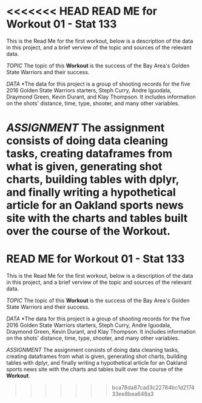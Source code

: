 <<<<<<< HEAD
READ ME for Workout 01 - Stat 133
=================================

This is the Read Me for the first workout, below is a description of the
data in this project, and a brief verview of the topic and sources of
the relevant data.

*TOPIC*
The topic of this __Workout__ is the success of the Bay Area's Golden State Warriors and their success. 

*DATA*
*The data for this project is a group of shooting records for the five 2016 Golden State Warriors starters, Steph Curry, Andre Iguodala, Draymond Green, Kevin Durant, and Klay Thompson. It includes information on the shots' distance, time, type, shooter, and many other variables.  

*ASSIGNMENT*
The assignment consists of doing data cleaning tasks, creating dataframes from what is given, generating shot charts, building tables with dplyr, and finally writing a hypothetical article for an Oakland sports news site with the charts and tables built over the course of the __Workout__. 
=======
READ ME for Workout 01 - Stat 133
=================================

This is the Read Me for the first workout, below is a description of the
data in this project, and a brief verview of the topic and sources of
the relevant data.

*TOPIC*
The topic of this __Workout__ is the success of the Bay Area's Golden State Warriors and their success. 

*DATA*
*The data for this project is a group of shooting records for the five 2016 Golden State Warriors starters, Steph Curry, Andre Iguodala, Draymond Green, Kevin Durant, and Klay Thompson. It includes information on the shots' distance, time, type, shooter, and many other variables.  

*ASSIGNMENT*
The assignment consists of doing data cleaning tasks, creating dataframes from what is given, generating shot charts, building tables with dplyr, and finally writing a hypothetical article for an Oakland sports news site with the charts and tables built over the course of the __Workout__. 
>>>>>>> bca78da87cad3c22784bc1d217433ee8bea648a3
